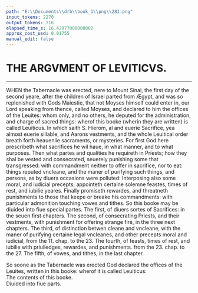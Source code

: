 ```yaml
---
path: "E:\\Documents\\drb\\book_1\\png\\281.png"
input_tokens: 2270
output_tokens: 716
elapsed_time_s: 16.42977000000002
approx_cost_usd: 0.01755
manual_edit: false
---
```

# THE ARGVMENT OF LEVITICVS.

<hr>

WHEN the Tabernacle was erected, nere to Mount Sinai, the first day of the second yeare, after the children of Israel parted from Ægypt, and was so replenished with Gods Maiestie, that not Moyses himself could enter in, our Lord speaking from thence, called Moyses, and declared to him the offices of the Leuites: whom only, and no others, he deputed for the administration, and charge of sacred things: wherof this booke (wherin they are written) is called Leuiticus. In which saith S. Hierom, al and euerie Sacrifice, yea almost euerie sillable, and Aarons vestments, and the whole Leuitical order breath forth heauenlie sacraments, or mysteries. For first God here prescribeth what sacrifices he wil haue, in what manner, and to what purposes. Then what partes and qualities he requireth in Priests; how they shal be vested and consecrated, seuerely punishing some that transgressed: with commandment neither to offer in sacrifice, nor to eat: things reputed vncleane, and the maner of purifying such things, and persons, as by diuers occasions were polluted: Interposing also some moral, and iudicial precepts; appointeth certaine solemne feastes, times of rest, and iubilie yeares. Finally promiseth rewardes, and threatneth punishments to those that keepe or breake his commandments: with particular admonition touching vowes and tithes. So this booke may be diuided into fiue special partes. The first, of diuers sortes of Sacrifices: in the seuen first chapters. The second, of consecrating Priests, and their vestments, with punishment for offering strange fire, in the three next chapters. The third, of distinction betwen cleane and vncleane, with the maner of purifying certaine legal vncleanes, and other precepts moral and iudicial, from the 11. chap. to the 23. The fourth, of feasts, times of rest, and iubilie with priuiledges, rewardes, and punishments. from the 23. chap. to the 27. The fifth, of vowes, and tithes, in the last chapter.

[^1]: Exod. ult.

[^2]: Nu. 1.

[^3]: Epist. ad Paulinum. Leuit. 1. 8.

[^4]: 11.

[^5]: 12.

[^6]: 18.

[^7]: 23.

[^8]: 26.

[^9]: 27.

<aside>So soone as the Tabernacle was erected God declared the offices of the Leuites, written in this booke: wherof it is called Leuiticus:</aside>

<aside>The contents of this booke.</aside>

<aside>Diuided into fiue parts.</aside>